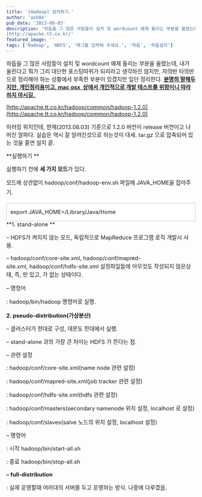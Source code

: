 ```yaml
---
title: '(Hadoop) 설치하기.'
author: 'ash84'
pub_date: '2013-08-03'
description: '하둡을 그 많은 사람들이 설치 및 wordcount 예제 돌리는 부분을 올렸는데, 내가 올린다고 뭐가 그리 대단한 포스팅따위가 되리라고 생각하진 않지만, 자의반 타의반으로 정리해야 하는 상황에서 부족한 부분이 있겠지만 일단 정리한다. **분명히 말해두지만, 개인정리용이고, mac osx  상에서 개인적으로 개발 테스트를 위함이니 따라하지 마시길. **
[http://apache.tt.co.kr/'
featured_image: ''
tags: ['Hadoop', 'HDFS', '태그를 입력해 주세요.', '하둡', '하둡설치']
---
```



<span style="font-size: 11pt;">하둡을 그 많은 사람들이 설치 및 wordcount 예제 돌리는 부분을 올렸는데, 내가 올린다고 뭐가 그리 대단한 포스팅따위가 되리라고 생각하진 않지만, 자의반 타의반으로 정리해야 하는 상황에서 부족한 부분이 있겠지만 일단 정리한다. **<u>분명히 말해두지만, 개인정리용이고, mac osx  상에서 개인적으로 개발 테스트를 위함이니 따라하지 마시길. </u>**</span>

<span style="font-size: 11pt;">[http://apache.tt.co.kr/hadoop/common/hadoop-1.2.0](http://apache.tt.co.kr/hadoop/common/hadoop-1.2.0)</span>

<span style="font-size: 11pt;">미러링 위치인데, 현재(2013.08.03) 기준으로 1.2.0 버전이 release 버전이고 나머진 알파다. 실습은 역시 잘 알려진것으로 하는것이 대세. tar.gz 으로 압축되어 있는 것을 풀면 설치 끝. </span>

<span style="font-size: 11pt;">**실행하기 **</span>

<span style="font-size: 11pt;">실행하기 전에 **세 가지 모드**가 있다. </span>

<span style="font-size: 11pt;">  
</span>

<span style="font-size: 14.545454025268555px; line-height: 26.363636016845703px;">모드에 상관없이 hadoop/conf/hadoop-env.sh 파일에 JAVA_HOME을 잡아주기. </span>

<span style="font-size: 14.545454025268555px; line-height: 26.363636016845703px;">  
</span>

<span style="font-size: 14.545454025268555px; line-height: 26.363636016845703px;"></span>

<div class="txc-textbox" style="border: 1px solid rgb(203, 203, 203); background-color: rgb(255, 255, 255); padding: 10px;"><span style="font-size: 14.545454025268555px; line-height: 26.363636016845703px;">export JAVA_HOME=/Library/Java/Home</span>

</div><div style="text-align: justify;"></div><div style="text-align: justify;"></div>**<span style="font-size: 11pt;">1.</span><span style="font-size: 11pt;"> stand-alone </span>**

<span style="font-size: 11pt;">– HDFS가 켜지지 않는 모드, 독립적으로 MapReduce 프로그램 로직 개발시 사용. </span>

<span style="font-size: 11pt;">– hadoop/conf/core-site.xml, </span><span style="font-size: 11pt; line-height: 1.5;">hadoop/conf/mapred-site.xml, </span><span style="font-size: 11pt; line-height: 1.5;">hadoop/conf/hdfs-site.xml 설정파일들에 아무것도 작성되지 않은상태, 즉, <configuration> 만 있고, <property> 가 없는 상태이다. </span>

<span style="font-size: 9pt; line-height: 1.5;">  
</span>

<script src="https://gist.github.com/AhnSeongHyun/6147120.js"></script>

<span style="font-size: 9pt; line-height: 1.5;">  
</span>

<span style="font-size: 11pt; line-height: 1.5;">– 명령어 </span>

<span style="font-size: 11pt; line-height: 1.5;">: hadoop/bin/hadoop 명령어로 실행. </span>

<span style="font-size: 11pt;">**2. pseudo-distribution(가상분산)**</span>

<span style="font-size: 11pt;">– 클러스터가 한대로 구성, 데몬도 한대에서 실행. </span>

<span style="font-size: 11pt;">– stand-alone 과의 가장 큰 차이는 HDFS 가 뜬다는 점. </span>

<span style="font-size: 11pt;">– 관련 설정 </span>

<span style="font-size: 11pt;">:</span><span style="font-size: 11pt; line-height: 1.5;"> </span><span style="font-size: 11pt; line-height: 1.5;">hadoop/conf/core-site.xml(name node 관련 설정)</span>

<script src="https://gist.github.com/AhnSeongHyun/6147125.js"></script>

<span style="font-size: 11pt; line-height: 1.5;">: hadoop/conf/mapred-site.xml(job tracker 관련 설정)</span>

<script src="https://gist.github.com/AhnSeongHyun/6147128.js"></script>

<span style="font-size: 11pt; line-height: 1.5;">: </span><span style="font-size: 11pt; line-height: 1.5;">hadoop/conf/hdfs-site.xml(hdfs 관련 설정)</span>

<script src="https://gist.github.com/AhnSeongHyun/6147129.js"></script>

<span style="font-size: 11pt;">: </span><span style="font-size: 11pt; line-height: 1.5;">hadoop/conf/masters</span><span style="font-size: 9pt; line-height: 1.5;"><span style="font-size: 11pt;">(secondary namenode 위치 설정, localhost 로 설정</span><span style="font-size: 11pt;">)</span></span>

<span style="font-size: 11pt;">: hadoop/conf/slaves(salve 노드의 위치 설정, localhost 설정</span><span style="font-size: 11pt;">)</span>

<span style="font-size: 11pt;">– 명령어 </span>

<span style="font-size: 11pt;">: 시작 </span><span style="font-size: 11pt;">hadoop/bin</span><span style="font-size: 11pt;">/start-all.sh </span>

<span style="font-size: 11pt;">: 종료 </span><span style="font-size: 11pt; line-height: 1.5;">hadoop/bin</span><span style="font-size: 9pt; line-height: 1.5;"><span style="font-size: 11pt;">/stop</span><span style="font-size: 11pt;">-all.sh </span></span>

<span style="font-size: 11pt;">**– full-distribution**</span>

<span style="font-size: 11pt;">: 실제 운영할때 여러대의 서버를 두고 운영하는 방식. 나중에 다루겠음. </span>



